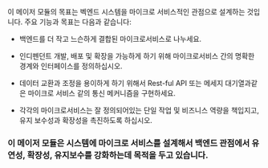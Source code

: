 이 메이저 모듈의 목표는 벡엔드 시스템을 마이크로 서비스적인 관점으로 설계하는 것입니다. 주요 기능과 목표는 다음과 같습니다: 

- 백엔드를 더 작고 느슨하게 결합된 마이크로서비스로 나누세요.

- 인디펜던트 개발, 배포 및 확장을 가능하게 하기 위해 마이크로서비스 간의 명확한 경계와 인터페이스를 정의하십시오.

- 데이터 교환과 조정을 용이하게 하기 위해서 Rest-ful API 또는 메세지 대기열과같은 마이크로 서비스 같의 통신 메커니즘을 구현하세요.

- 각각의 마이크로서비스는 잘 정의되어있는 단일 작업 및 비즈니스 역량을 책입지고, 유지 보수성과 확장성을 촉진하도록 하십시오.

### 이 메이저 모듈은 시스템에 마이크로 서비스를 설계해서 백엔드 관점에서 유연성, 확장성, 유지보수를 강화하는데 목적을 두고 있습니다.